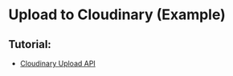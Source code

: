 # Upload to Cloudinary (Example)

## Tutorial:

- [Cloudinary Upload API](https://cloudinary.com/documentation/image_upload_api_reference)
